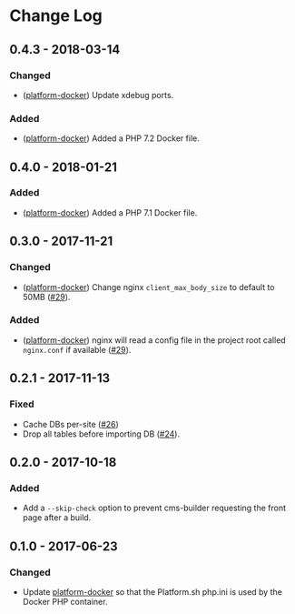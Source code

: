 # Change Log

## 0.4.3 - 2018-03-14
### Changed
- ([platform-docker]) Update xdebug ports.
### Added
- ([platform-docker]) Added a PHP 7.2 Docker file.

## 0.4.0 - 2018-01-21
### Added
- ([platform-docker]) Added a PHP 7.1 Docker file.

## 0.3.0 - 2017-11-21
### Changed
- ([platform-docker]) Change nginx `client_max_body_size` to default to 50MB ([#29]).
### Added
- ([platform-docker]) nginx will read a config file in the project root called `nginx.conf` if available ([#29]).

## 0.2.1 - 2017-11-13
### Fixed
- Cache DBs per-site ([#26])
- Drop all tables before importing DB ([#24]).

## 0.2.0 - 2017-10-18
### Added
- Add a `--skip-check` option to prevent cms-builder requesting the front page after a build.

## 0.1.0 - 2017-06-23
### Changed
- Update [platform-docker] so that the Platform.sh php.ini is used by the Docker PHP container.

[#24]: https://github.com/tes/cms-builder/issues/24
[#26]: https://github.com/tes/cms-builder/issues/26
[#29]: https://github.com/tes/cms-builder/issues/29
[platform-docker]: https://github.com/tes/platform-docker
